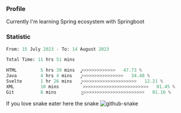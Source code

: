 ### Profile 

Currently I'm learning Spring ecosystem with Springboot

### Statistic
<!--START_SECTION:waka-->

```python
From: 15 July 2023 - To: 14 August 2023

Total Time: 11 hrs 51 mins

HTML         5 hrs 39 mins   ̡͎͎͎͎͎͎͎͎͎͎͎>>>>>>>>>>>>>   47.73 %
Java         4 hrs 4 mins    ͎͎͎͎͎͎͎͎̝>>>>>>>>>>>>>>>>   34.40 %
Svelte       1 hr 26 mins    ͎͎͎͙>>>>>>>>>>>>>>>>>>>>>   12.21 %
XML          10 mins         >>>>>>>>>>>>>>>>>>>>>>>>>   01.45 %
Git          8 mins          ͜>>>>>>>>>>>>>>>>>>>>>>>>   01.16 %
```

<!--END_SECTION:waka-->

If you love snake eater here the snake 
<picture>
  <source media="(prefers-color-scheme: dark)" srcset="https://github.com/pradana4648/pradana4648/blob/c0566a83ca6ea5f2e46bab00e717c4c82b4b5c4c/github-contribution-grid-snake-dark.svg" />
  <source media="(prefers-color-scheme: light)" srcset="https://github.com/pradana4648/pradana4648/blob/c0566a83ca6ea5f2e46bab00e717c4c82b4b5c4c/github-contribution-grid-snake.svg" />
  <img alt="github-snake" src="https://github.com/pradana4648/pradana4648/blob/c0566a83ca6ea5f2e46bab00e717c4c82b4b5c4c/github-contribution-grid-snake.svg" />
</picture>
